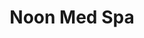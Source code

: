 ---
title: Noon Med Spa
description:  "We provide Botox, Dysport, PRP, Cannula, Sculptra, facial, chemical peel and IV beautiy therapy"
---